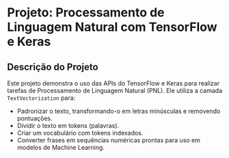 # Projeto: Processamento de Linguagem Natural com TensorFlow e Keras 

## Descrição do Projeto
Este projeto demonstra o uso das APIs do TensorFlow e Keras para realizar tarefas de Processamento de Linguagem Natural (PNL). Ele utiliza a camada `TextVectorization` para:

- Padronizar o texto, transformando-o em letras minúsculas e removendo pontuações.
- Dividir o texto em tokens (palavras).
- Criar um vocabulário com tokens indexados.
- Converter frases em sequências numéricas prontas para uso em modelos de Machine Learning.

